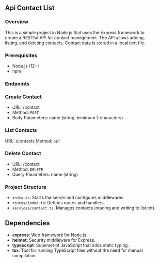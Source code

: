 ## Api Contact List

### Overview

This is a simple project in Node.js that uses the Express framework to create a RESTful API for contact management. The API allows adding, listing, and deleting contacts. Contact data is stored in a local text file.


### Prerequisites
- Node.js (12+)
- npm

### Endpoints
### Create Contact
- URL: /contact
- Method: `POST`
- Body Parameters: name (string, minimum 2 characters)

### List Contacts
URL: /contacts
Method: `GET`

### Delete Contact
- URL: /contact
- Method: `DELETE`
- Query Parameters: name (string)

### Project Structure
- `index.ts`: Starts the server and configures middlewares.
- `routes/index.ts`: Defines routes and handlers.
- `services/contact.ts`: Manages contacts (reading and writing to list.txt).

## Dependencies

- **express**: Web framework for Node.js.
- **helmet**: Security middleware for Express.
- **typescript**: Superset of JavaScript that adds static typing.
- **tsx**: Tool for running TypeScript files without the need for manual compilation.
